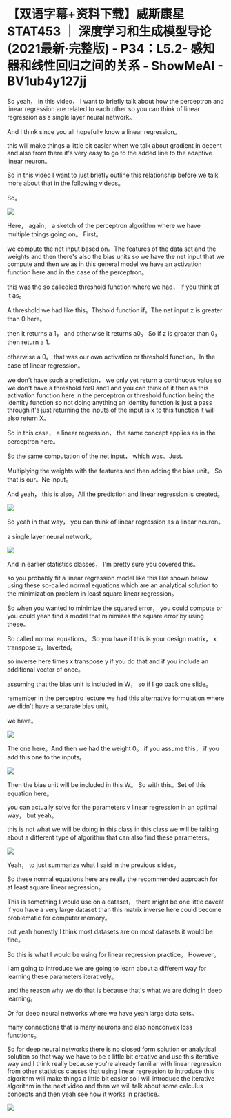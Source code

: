 # 【双语字幕+资料下载】威斯康星 STAT453 ｜ 深度学习和生成模型导论(2021最新·完整版) - P34：L5.2- 感知器和线性回归之间的关系 - ShowMeAI - BV1ub4y127jj

So yeah， in this video， I want to briefly talk about how the perceptron and linear regression are related to each other so you can think of linear regression as a single layer neural network。

 And I think since you all hopefully know a linear regression。

 this will make things a little bit easier when we talk about gradient in decent and also from there it's very easy to go to the added line to the adaptive linear neuron。

 So in this video I want to just briefly outline this relationship before we talk more about that in the following videos。

 So。

![](img/e607c6dec6aaf1c8713f71bad78ffb2b_1.png)

Here， again， a sketch of the perceptron algorithm where we have multiple things going on。 First。

 we compute the net input based on。The features of the data set and the weights and then there's also the bias units so we have the net input that we compute and then we as in this general model we have an activation function here and in the case of the perceptron。

 this was the so calledled threshold function where we had， if you think of it as。

A threshold we had like this。Thshold function if。The net input z is greater than 0 here。

 then it returns a 1， and otherwise it returns a0。 So if z is greater than 0， then return a 1。

 otherwise a 0。 that was our own activation or threshold function。In the case of linear regression。

 we don't have such a prediction， we only yet return a continuous value so we don't have a threshold for0 and1 and you can think of it then as this activation function here in the perceptron or threshold function being the identity function so not doing anything an identity function is just a pass through it's just returning the inputs of the input is x to this function it will also return X。

So in this case， a linear regression， the same concept applies as in the perceptron here。

 So the same computation of the net input， which was。Just。

Multiplying the weights with the features and then adding the bias unit。 So that is our。Ne input。

 And yeah， this is also。All the prediction and linear regression is created。



![](img/e607c6dec6aaf1c8713f71bad78ffb2b_3.png)

So yeah in that way， you can think of linear regression as a linear neuron。

 a single layer neural network。

![](img/e607c6dec6aaf1c8713f71bad78ffb2b_5.png)

And in earlier statistics classes， I'm pretty sure you covered this。

 so you probably fit a linear regression model like this like shown below using these so-called normal equations which are an analytical solution to the minimization problem in least square linear regression。

 So when you wanted to minimize the squared error， you could compute or you could yeah find a model that minimizes the square error by using these。

So called normal equations。 So you have if this is your design matrix， x transpose x。Inverted。

 so inverse here times x transpose y if you do that and if you include an additional vector of once。

 assuming that the bias unit is included in W， so if I go back one slide。

 remember in the perceptro lecture we had this alternative formulation where we didn't have a separate bias unit。

 we have。

![](img/e607c6dec6aaf1c8713f71bad78ffb2b_7.png)

The one here。And then we had the weight 0。 if you assume this， if you add this one to the inputs。



![](img/e607c6dec6aaf1c8713f71bad78ffb2b_9.png)

Then the bias unit will be included in this W。 So with this。Set of this equation here。

 you can actually solve for the parameters v linear regression in an optimal way， but yeah。

 this is not what we will be doing in this class in this class we will be talking about a different type of algorithm that can also find these parameters。



![](img/e607c6dec6aaf1c8713f71bad78ffb2b_11.png)

Yeah， to just summarize what I said in the previous slides。

 So these normal equations here are really the recommended approach for at least square linear regression。

 This is something I would use on a dataset， there might be one little caveat if you have a very large dataset than this matrix inverse here could become problematic for computer memory。

 but yeah honestly I think most datasets are on most datasets it would be fine。

 So this is what I would be using for linear regression practice。 However。

 I am going to introduce we are going to learn about a different way for learning these parameters iteratively。

 and the reason why we do that is because that's what we are doing in deep learning。

Or for deep neural networks where we have yeah large data sets。

 many connections that is many neurons and also nonconvex loss functions。

 So for deep neural networks there is no closed form solution or analytical solution so that way we have to be a little bit creative and use this iterative way and I think really because you're already familiar with linear regression from other statistics classes that using linear regression to introduce this algorithm will make things a little bit easier so I will introduce the iterative algorithm in the next video and then we will talk about some calculus concepts and then yeah see how it works in practice。



![](img/e607c6dec6aaf1c8713f71bad78ffb2b_13.png)